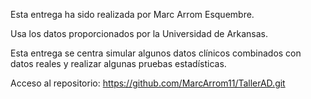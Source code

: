Esta entrega ha sido realizada por Marc Arrom Esquembre.

Usa los datos proporcionados por la Universidad de Arkansas.

Esta entrega se centra simular algunos datos clínicos combinados con datos reales y realizar algunas pruebas estadísticas.

Acceso al repositorio: https://github.com/MarcArrom11/TallerAD.git
